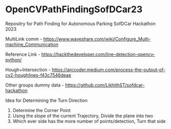 # OpenCVPathFindingSofDCar23
Repositry for Path Finding for Autonomous Parking SofDCar Hackathon 2023

MultiLink comm - https://www.waveshare.com/wiki/Configure_Multi-machine_Communication

Reference Link - https://hackthedeveloper.com/line-detection-opencv-python/

Hough+Intersection - https://arccoder.medium.com/process-the-output-of-cv2-houghlines-f43c7546deae

Other groups dummy data - https://github.com/LikhithST/sofdcar-hackathon


Idea for Determining the Turn Direction
1. Determine the Corner Point
2. Using the slope of the current Trajectory, Divide the plane into two
3. Which ever side has the more number of points/detection, Turn that side
